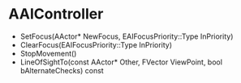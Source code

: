 # AAIController

- SetFocus(AActor* NewFocus, EAIFocusPriority::Type InPriority)
- ClearFocus(EAIFocusPriority::Type InPriority)
- StopMovement()
- LineOfSightTo(const AActor* Other, FVector ViewPoint, bool bAlternateChecks) const
